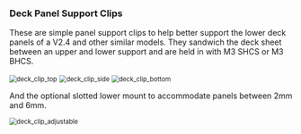 ### Deck Panel Support Clips

These are simple panel support clips to help better support the lower deck panels of a V2.4 and other similar models.  They sandwich the deck sheet between an upper and lower support and are held in with M3 SHCS or M3 BHCS.

<img src="G:\Dropbox\github\VoronUsers\printer_mods\wile-e1\Deck_Panel_Support_Clips\deck_clip_top.png" alt="deck_clip_top" style="zoom:80%;" />

<img src="G:\Dropbox\github\VoronUsers\printer_mods\wile-e1\Deck_Panel_Support_Clips\deck_clip_side.png" alt="deck_clip_side" style="zoom:80%;" />

<img src="G:\Dropbox\github\VoronUsers\printer_mods\wile-e1\Deck_Panel_Support_Clips\deck_clip_bottom.png" alt="deck_clip_bottom" style="zoom:80%;" />

And the optional slotted lower mount to accommodate panels between 2mm and 6mm.

<img src="G:\Dropbox\github\VoronUsers\printer_mods\wile-e1\Deck_Panel_Support_Clips\deck_clip_adjustable.png" alt="deck_clip_adjustable" style="zoom:80%;" />
